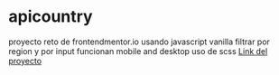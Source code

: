 # apicountry
proyecto reto de frontendmentor.io
usando javascript vanilla filtrar por region y por input funcionan mobile and desktop uso de scss
[Link del proyecto](https://605bdcb7820e9b0007270a25--gracious-mccarthy-0b9620.netlify.app/index.html)
